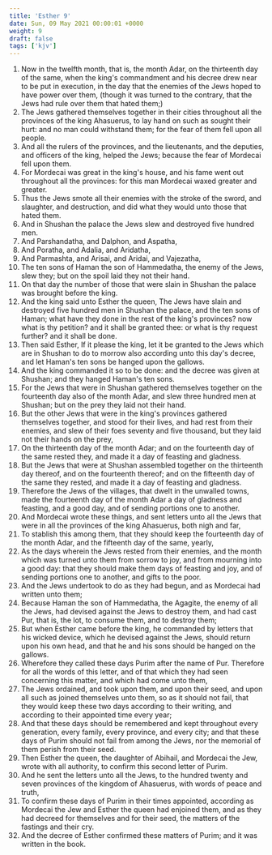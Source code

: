 ```yaml
---
title: 'Esther 9'
date: Sun, 09 May 2021 00:00:01 +0000
weight: 9
draft: false
tags: ['kjv'] 
---
```


1. Now in the twelfth month, that is, the month Adar, on the thirteenth day of the same, when the king's commandment and his decree drew near to be put in execution, in the day that the enemies of the Jews hoped to have power over them, (though it was turned to the contrary, that the Jews had rule over them that hated them;)
2. The Jews gathered themselves together in their cities throughout all the provinces of the king Ahasuerus, to lay hand on such as sought their hurt: and no man could withstand them; for the fear of them fell upon all people.
3. And all the rulers of the provinces, and the lieutenants, and the deputies, and officers of the king, helped the Jews; because the fear of Mordecai fell upon them.
4. For Mordecai was great in the king's house, and his fame went out throughout all the provinces: for this man Mordecai waxed greater and greater.
5. Thus the Jews smote all their enemies with the stroke of the sword, and slaughter, and destruction, and did what they would unto those that hated them.
6. And in Shushan the palace the Jews slew and destroyed five hundred men.
7. And Parshandatha, and Dalphon, and Aspatha,
8. And Poratha, and Adalia, and Aridatha,
9. And Parmashta, and Arisai, and Aridai, and Vajezatha,
10. The ten sons of Haman the son of Hammedatha, the enemy of the Jews, slew they; but on the spoil laid they not their hand.
11. On that day the number of those that were slain in Shushan the palace was brought before the king.
12. And the king said unto Esther the queen, The Jews have slain and destroyed five hundred men in Shushan the palace, and the ten sons of Haman; what have they done in the rest of the king's provinces? now what is thy petition? and it shall be granted thee: or what is thy request further? and it shall be done.
13. Then said Esther, If it please the king, let it be granted to the Jews which are in Shushan to do to morrow also according unto this day's decree, and let Haman's ten sons be hanged upon the gallows.
14. And the king commanded it so to be done: and the decree was given at Shushan; and they hanged Haman's ten sons.
15. For the Jews that were in Shushan gathered themselves together on the fourteenth day also of the month Adar, and slew three hundred men at Shushan; but on the prey they laid not their hand.
16. But the other Jews that were in the king's provinces gathered themselves together, and stood for their lives, and had rest from their enemies, and slew of their foes seventy and five thousand, but they laid not their hands on the prey,
17. On the thirteenth day of the month Adar; and on the fourteenth day of the same rested they, and made it a day of feasting and gladness.
18. But the Jews that were at Shushan assembled together on the thirteenth day thereof, and on the fourteenth thereof; and on the fifteenth day of the same they rested, and made it a day of feasting and gladness.
19. Therefore the Jews of the villages, that dwelt in the unwalled towns, made the fourteenth day of the month Adar a day of gladness and feasting, and a good day, and of sending portions one to another.
20. And Mordecai wrote these things, and sent letters unto all the Jews that were in all the provinces of the king Ahasuerus, both nigh and far,
21. To stablish this among them, that they should keep the fourteenth day of the month Adar, and the fifteenth day of the same, yearly,
22. As the days wherein the Jews rested from their enemies, and the month which was turned unto them from sorrow to joy, and from mourning into a good day: that they should make them days of feasting and joy, and of sending portions one to another, and gifts to the poor.
23. And the Jews undertook to do as they had begun, and as Mordecai had written unto them;
24. Because Haman the son of Hammedatha, the Agagite, the enemy of all the Jews, had devised against the Jews to destroy them, and had cast Pur, that is, the lot, to consume them, and to destroy them;
25. But when Esther came before the king, he commanded by letters that his wicked device, which he devised against the Jews, should return upon his own head, and that he and his sons should be hanged on the gallows.
26. Wherefore they called these days Purim after the name of Pur. Therefore for all the words of this letter, and of that which they had seen concerning this matter, and which had come unto them,
27. The Jews ordained, and took upon them, and upon their seed, and upon all such as joined themselves unto them, so as it should not fail, that they would keep these two days according to their writing, and according to their appointed time every year;
28. And that these days should be remembered and kept throughout every generation, every family, every province, and every city; and that these days of Purim should not fail from among the Jews, nor the memorial of them perish from their seed.
29. Then Esther the queen, the daughter of Abihail, and Mordecai the Jew, wrote with all authority, to confirm this second letter of Purim.
30. And he sent the letters unto all the Jews, to the hundred twenty and seven provinces of the kingdom of Ahasuerus, with words of peace and truth,
31. To confirm these days of Purim in their times appointed, according as Mordecai the Jew and Esther the queen had enjoined them, and as they had decreed for themselves and for their seed, the matters of the fastings and their cry.
32. And the decree of Esther confirmed these matters of Purim; and it was written in the book.
